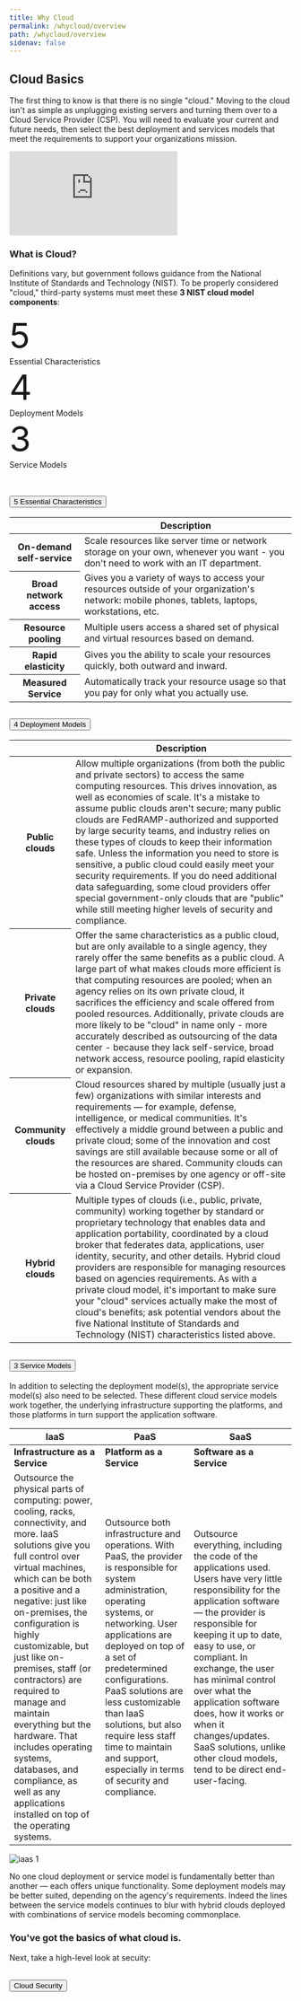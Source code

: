 ```yaml
---
title: Why Cloud
permalink: /whycloud/overview
path: /whycloud/overview
sidenav: false
---
```


## Cloud Basics

The first thing to know is that there is no single "cloud." Moving to the cloud isn't as simple as unplugging existing servers and turning them over to a Cloud Service Provider (CSP).  You will need to evaluate your current and future needs, then select the best deployment and services models that meet the requirements to support your organizations mission.   

<div class="video-container">
<iframe src="https://www.youtube.com/embed/UorIwPZU_eg" frameborder="0" allow="accelerometer; autoplay; encrypted-media; gyroscope; picture-in-picture" allowfullscreen></iframe>
</div>


### What is Cloud?

Definitions vary, but government follows guidance from the National Institute of Standards and Technology (NIST). To be properly considered "cloud," third-party systems must meet these **3 NIST cloud model components**:

<div class="grid-container">
  <div class="grid-row">
    <div class="tablet:grid-col"><div style="font-size:62px">5</div>Essential Characteristics</div>
    <div class="tablet:grid-col"><div style="font-size:62px">4</div>Deployment Models</div>
    <div class="tablet:grid-col"><div style="font-size:62px">3</div>Service Models</div>
    
  </div>
</div>
<br>


<p>
<div class="usa-accordion usa-accordion--bordered">
  
  <!-- Use the accurate heading level to maintain the document outline -->
  <h2 class="usa-accordion__heading">
    <button class="usa-accordion__button"
      aria-expanded="false"
      aria-controls="b-a1">
    5 Essential Characteristics 
   </button>
  </h2>
  <div id="b-a1" class="usa-accordion__content usa-prose">
    <table class="usa-table usa-table--borderless">
  
  <thead>
    <tr>
      <th scope="col"></th>
      <th scope="col">Description</th>
    </tr>
  </thead>
  <tbody>
    <tr>
      <th scope="row">On-demand self-service</th>
      <td>Scale resources like server time or network storage on your own, whenever you want - you don't need to work with an IT department.</td>
    </tr>
    <tr>
      <th scope="row">Broad network access</th>
      <td>Gives you a variety of ways to access your resources outside of your organization's network: mobile phones, tablets, laptops, workstations, etc.</td>
    </tr>
    <tr>
      <th scope="row">Resource pooling</th>
      <td>Multiple users access a shared set of physical and virtual resources based on demand.</td>
    </tr>
    <tr>
      <th scope="row">Rapid elasticity</th>
      <td>Gives you the ability to scale your resources quickly, both outward and inward.</td>
    </tr>
    <tr>
      <th scope="row">Measured Service</th>
      <td>Automatically track your resource usage so that you pay for only what you actually use.</td>
    </tr>
  </tbody>
</table>
</div>
  
  <!-- Use the accurate heading level to maintain the document outline -->
  <h2 class="usa-accordion__heading">
    <button class="usa-accordion__button"
      aria-expanded="false"
      aria-controls="b-a2">
      4 Deployment Models
    </button>
  </h2>
  <div id="b-a2" class="usa-accordion__content usa-prose">
     <table class="usa-table usa-table--borderless">
  
  <thead>
    <tr>
      <th scope="col"></th>
      <th scope="col">Description</th>
    </tr>
  </thead>
  <tbody>
    <tr>
      <th scope="row">Public clouds</th>
      <td>Allow multiple organizations (from both the public and private sectors) to access the same computing resources. This drives innovation, as well as economies of scale. It's a mistake to assume public clouds aren't secure; many public clouds are FedRAMP-authorized and supported by large security teams, and industry relies on these types of clouds to keep their information safe. Unless the information you need to store is sensitive, a public cloud could easily meet your security requirements. If you do need additional data safeguarding, some cloud providers offer special government-only clouds that are "public" while still meeting higher levels of security and compliance.</td>
    </tr>
    <tr>
      <th scope="row">Private clouds</th>
      <td>Offer the same characteristics as a public cloud, but are only available to a single agency, they rarely offer the same benefits as a public cloud. A large part of what makes clouds more efficient is that computing resources are pooled; when an agency relies on its own private cloud, it sacrifices the efficiency and scale offered from pooled resources. Additionally, private clouds are more likely to be "cloud" in name only - more accurately described as outsourcing of the data center - because they lack self-service, broad network access, resource pooling, rapid elasticity or expansion.</td>
    </tr>
    <tr>
      <th scope="row">Community clouds</th>
      <td>Cloud resources shared by multiple (usually just a few) organizations with similar interests and requirements — for example, defense, intelligence, or medical communities. It's effectively a middle ground between a public and private cloud; some of the innovation and cost savings are still available because some or all of the resources are shared. Community clouds can be hosted on-premises by one agency or off-site via a Cloud Service Provider (CSP).</td>
    </tr>
    <tr>
      <th scope="row">Hybrid clouds</th>
      <td>Multiple types of clouds (i.e., public, private, community) working together by standard or proprietary technology that enables data and application portability, coordinated by a cloud broker that federates data, applications, user identity, security, and other details. Hybrid cloud providers are responsible for managing resources based on agencies requirements. As with a private cloud model, it's important to make sure your "cloud" services actually make the most of cloud's benefits; ask potential vendors about the five National Institute of Standards and Technology (NIST) characteristics listed above.</td>
    </tr>
  </tbody>
</table>
  </div>
  
  <!-- Use the accurate heading level to maintain the document outline -->
  <h2 class="usa-accordion__heading">
    <button class="usa-accordion__button"
      aria-expanded="false"
      aria-controls="b-a3">
        3 Service Models
    </button>
  </h2>
  <div id="b-a3" class="usa-accordion__content usa-prose">
    <p>In addition to selecting the deployment model(s), the appropriate service model(s) also need to be selected. These different cloud service models work together, the underlying infrastructure supporting the platforms, and those platforms in turn support the application software.</p>

| IaaS  | PaaS | SaaS |
| ----| ----| ----|
|**Infrastructure as a Service**|**Platform as a Service**|**Software as a Service**|
|Outsource the physical parts of computing: power, cooling, racks, connectivity, and more. IaaS solutions give you full control over virtual machines, which can be both a positive and a negative: just like on-premises, the configuration is highly customizable, but just like on-premises, staff (or contractors) are required to manage and maintain everything but the hardware. That includes operating systems, databases, and compliance, as well as any applications installed on top of the operating systems.|Outsource both infrastructure and operations. With PaaS, the provider is  responsible for  system administration, operating systems, or networking.   User applications are deployed on top of a set of predetermined configurations. PaaS solutions are less customizable than IaaS solutions, but also require less staff time to maintain and support, especially in terms of security and compliance.|Outsource everything, including the code of the applications used. Users have very little responsibility for the application software — the provider is responsible for keeping it up to date, easy to use, or compliant.  In exchange, the user has minimal control over what the application software does, how it works or when it changes/updates. SaaS solutions, unlike other cloud models, tend to be direct end-user-facing.|

![iaas 1](https://i.ibb.co/k2yk6xC/cloud-service-models.png)

  </div>
  
</div>
</p>

No one cloud deployment or service model is fundamentally better than another — each offers unique functionality.  Some deployment models may be better suited, depending on the agency's requirements.  Indeed the lines between the service models continues to blur with hybrid clouds deployed with combinations of service models becoming commonplace.  

<div class="usa-alert usa-alert--success" >
  <div class="usa-alert__body">
    <h3 class="usa-alert__heading">You've got the basics of what cloud is.</h3>
    <p class="usa-alert__text">Next, take a high-level look at secuity:</p><br />
    <a href="/whycloud/security"><button class="usa-button">Cloud Security</button></a>
  </div>
</div>